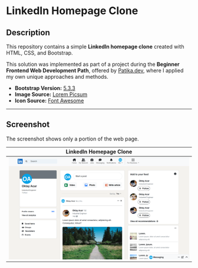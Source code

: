 # LinkedIn Homepage Clone

## Description

This repository contains a simple **LinkedIn homepage clone** created with HTML, CSS, and Bootstrap.

This solution was implemented as part of a project during the **Beginner Frontend Web Development Path**, offered by [Patika.dev](https://www.patika.dev/), where I applied my own unique approaches and methods.

- **Bootstrap Version:** [5.3.3](https://getbootstrap.com/docs/5.3/getting-started/introduction/)
- **Image Source:** [Lorem Picsum](https://picsum.photos/)
- **Icon Source:** [Font Awesome](https://fontawesome.com/)

---

## Screenshot

The screenshot shows only a portion of the web page.

|             **LinkedIn Homepage Clone**              |
| :--------------------------------------------------: |
| ![LinkedIn Clone](assets/screenshots/screenshot.png) |
